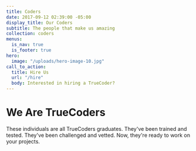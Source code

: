 ```yaml
---
title: Coders
date: 2017-09-12 02:39:00 -05:00
display_title: Our Coders
subtitle: The people that make us amazing
collection: coders
menus:
  is_nav: true
  is_footer: true
hero:
  image: "/uploads/hero-image-10.jpg"
call_to_action:
  title: Hire Us
  url: "/hire"
  body: Interested in hiring a TrueCoder?
---
```


# We Are TrueCoders

These individuals are all TrueCoders graduates. They've been trained and tested. They've been challenged and vetted. Now, they're ready to work on your projects.
